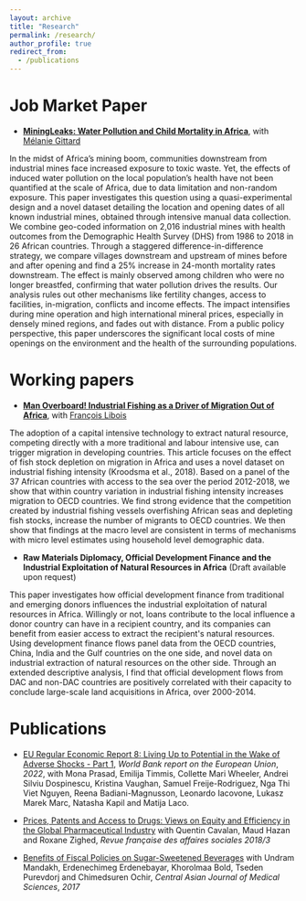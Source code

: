 ```yaml
---
layout: archive
title: "Research"
permalink: /research/
author_profile: true
redirect_from:
  - /publications
---
```



Job Market Paper
====
 * __[MiningLeaks: Water Pollution and Child Mortality in Africa](../files/MiningLeaks_GITTARD_HU.pdf)__, with [Mélanie Gittard](https://melaniegittard.github.io/) 
 
In the midst of Africa’s mining boom, communities downstream from industrial mines face increased exposure to toxic waste. Yet, the effects of induced water pollution on the local population’s health have not been quantified at the scale of Africa, due to data limitation and non-random exposure. This paper investigates this question using a quasi-experimental design and a novel dataset detailing the location and opening dates of all known industrial mines, obtained through intensive manual data collection. We combine geo-coded information on 2,016 industrial mines with health outcomes from the Demographic Health Survey (DHS) from 1986 to 2018 in 26 African countries. Through a staggered difference-in-difference strategy, we compare villages downstream and upstream of mines before and after opening and find a 25\% increase in 24-month mortality rates downstream. The effect is mainly observed among children who were no longer breastfed, confirming that water pollution drives the results. Our analysis rules out other mechanisms like fertility changes, access to facilities, in-migration, conflicts and income effects. The impact intensifies during mine operation and high international mineral prices, especially in densely mined regions, and fades out with distance. From a public policy perspective, this paper underscores the significant local costs of mine openings on the environment and the health of the surrounding populations.

Working papers
====


 * __[Man Overboard! Industrial Fishing as a Driver of Migration Out of Africa](../files/Man_Overboard_HU_LIBOIS.pdf)__, with [François Libois](https://www.parisschoolofeconomics.eu/fr/libois-francois)
 
The adoption of a capital intensive technology to extract natural resource, competing directly with a more traditional and labour intensive use, can trigger migration in developing countries. This article focuses on the effect of fish stock depletion on migration in Africa and uses a novel dataset on industrial fishing intensity (Kroodsma et al., 2018). Based on a panel of the 37 African countries with access to the sea over the period 2012-2018, we show that within country variation in industrial fishing intensity increases migration to OECD countries. We find strong evidence that the competition created by industrial fishing vessels overfishing African seas and depleting fish stocks, increase the number of migrants to OECD countries. We then show that findings at the macro level are consistent in terms of mechanisms with micro level estimates using household level demographic data.



 * __Raw Materials Diplomacy, Official Development Finance and the Industrial Exploitation of Natural Resources in Africa__ (Draft available upon request)

This paper investigates how official development finance from traditional and emerging donors influences the industrial exploitation of natural resources in Africa. Willingly or not, loans contribute to the local influence a donor country can have in a recipient country, and its companies can benefit from easier access to extract the recipient's natural resources. Using development finance flows panel data from the OECD countries, China, India and the Gulf countries on the one side, and novel data on industrial extraction of natural resources on the other side. Through an extended descriptive analysis, I find that official development flows from DAC and non-DAC countries are positively correlated with their capacity to conclude large-scale land acquisitions in Africa, over 2000-2014.

Publications
====

* [EU Regular Economic Report 8: Living Up to Potential in the Wake of Adverse Shocks - Part 1](https://documents1.worldbank.org/curated/en/099010007142218777/pdf/P177597091529409d09e9107f38ffc27935.pdf), _World Bank report on the European Union_, _2022_, with Mona Prasad, Emilija Timmis, Collette Mari Wheeler, Andrei Silviu Dospinescu,  Kristina Vaughan, Samuel Freije-Rodriguez, Nga Thi Viet Nguyen, Reena Badiani-Magnusson,  Leonardo Iacovone, Lukasz Marek Marc, Natasha Kapil and Matija Laco. 

* [Prices, Patents and Access to Drugs: Views on Equity and Efficiency in the Global Pharmaceutical Industry](https://www.cairn.info/revue-francaise-des-affaires-sociales-2018-3-page-249.htm) with Quentin Cavalan, Maud Hazan and Roxane Zighed,  _Revue française des affaires sociales 2018/3_

* [Benefits of Fiscal Policies on Sugar-Sweetened Beverages](http://www.cajms.mn/journal/view.html?doi=10.24079/CAJMS.2017.11.003) with Undram Mandakh, Erdenechimeg Erdenebayar, Khorolmaa Bold, Tseden Purevdorj and Chimedsuren Ochir, _Central Asian Journal of Medical Sciences_, _2017_
